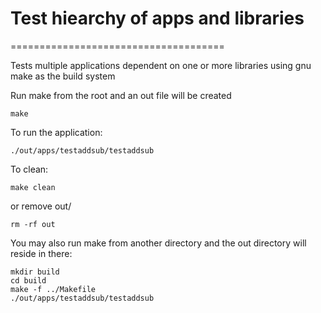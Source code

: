 # Test hiearchy of apps and libraries
=====================================

Tests multiple applications dependent on one or more libraries
using gnu make as the build system

Run make from the root and an out file will be created
```
make
```

To run the application:
```
./out/apps/testaddsub/testaddsub
```

To clean:
```
make clean
```

or remove out/
```
rm -rf out
```

You may also run make from another directory and the out
directory will reside in there:
```
mkdir build
cd build
make -f ../Makefile
./out/apps/testaddsub/testaddsub
```
